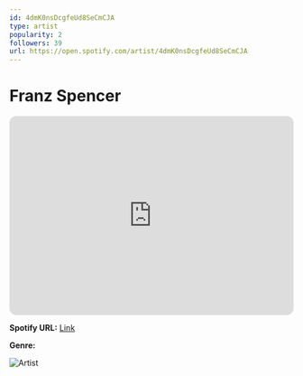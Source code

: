```yaml
---
id: 4dmK0nsDcgfeUd8SeCmCJA
type: artist
popularity: 2
followers: 39
url: https://open.spotify.com/artist/4dmK0nsDcgfeUd8SeCmCJA
---
```

# Franz Spencer

<iframe style="border-radius:12px" src="https://open.spotify.com/embed/artist/4dmK0nsDcgfeUd8SeCmCJA" width="100%" height="352" frameBorder="0" allowfullscreen="" allow="autoplay; clipboard-write; encrypted-media; fullscreen; picture-in-picture" loading="lazy"></iframe>

**Spotify URL:** [Link](https://open.spotify.com/artist/4dmK0nsDcgfeUd8SeCmCJA)

**Genre:** 

![Artist](https://i.scdn.co/image/ab6761610000e5eb7c3388fd946db1aa5b1c0241)
